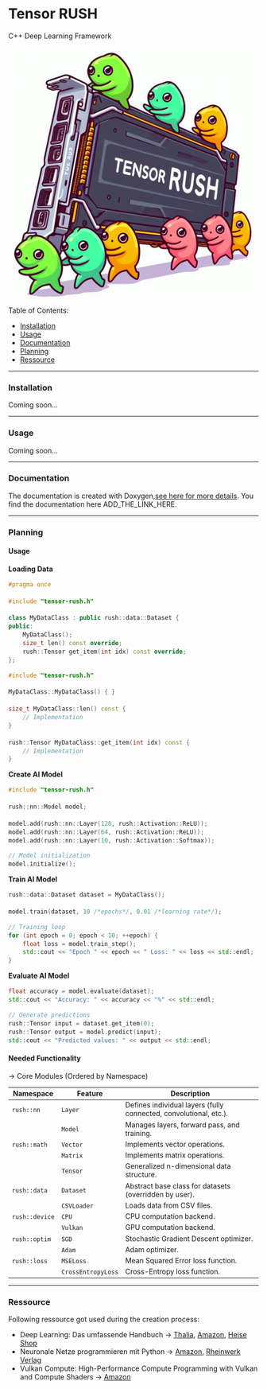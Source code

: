 # Tensor RUSH

C++ Deep Learning Framework


<img src="./res/cover.png"></img>



Table of Contents:
- [Installation](#installation)
- [Usage](#usage)
- [Documentation](#documentation)
- [Planning](#planning)
- [Ressource](#ressource)






---
### Installation

Coming soon...






---
### Usage

Coming soon...






---
### Documentation

The documentation is created with Doxygen,[see here for more details](https://github.com/xXAI-botXx/Project-Helper/blob/main/guides/Doxygen.md). You find the documentation here ADD_THE_LINK_HERE.






---
### Planning



#### Usage 

**Loading Data**
```cpp
#pragma once

#include "tensor-rush.h"

class MyDataClass : public rush::data::Dataset { 
public:
    MyDataClass();
    size_t len() const override;
    rush::Tensor get_item(int idx) const override;
};
```

```cpp
#include "tensor-rush.h"

MyDataClass::MyDataClass() { }

size_t MyDataClass::len() const {
    // Implementation
}

rush::Tensor MyDataClass::get_item(int idx) const {
    // Implementation
}
```

**Create AI Model**
```cpp
#include "tensor-rush.h"

rush::nn::Model model;

model.add(rush::nn::Layer(128, rush::Activation::ReLU));
model.add(rush::nn::Layer(64, rush::Activation::ReLU));
model.add(rush::nn::Layer(10, rush::Activation::Softmax));
```

```cpp
// Model initialization
model.initialize();
```

**Train AI Model**
```cpp
rush::data::Dataset dataset = MyDataClass();

model.train(dataset, 10 /*epochs*/, 0.01 /*learning rate*/);
```

```cpp
// Training loop
for (int epoch = 0; epoch < 10; ++epoch) {
    float loss = model.train_step();
    std::cout << "Epoch " << epoch << " Loss: " << loss << std::endl;
}
```

**Evaluate AI Model**
```cpp
float accuracy = model.evaluate(dataset);
std::cout << "Accuracy: " << accuracy << "%" << std::endl;
```

```cpp
// Generate predictions
rush::Tensor input = dataset.get_item(0);
rush::Tensor output = model.predict(input);
std::cout << "Predicted values: " << output << std::endl;
```


#### Needed Functionality

-> Core Modules (Ordered by Namespace)

| **Namespace** | **Feature** | **Description** |
|--------------|------------|----------------|
| `rush::nn`   | `Layer` | Defines individual layers (fully connected, convolutional, etc.). |
|              | `Model` | Manages layers, forward pass, and training. |
| `rush::math` | `Vector` | Implements vector operations. |
|              | `Matrix` | Implements matrix operations. |
|              | `Tensor` | Generalized n-dimensional data structure. |
| `rush::data` | `Dataset` | Abstract base class for datasets (overridden by user). |
|              | `CSVLoader` | Loads data from CSV files. |
| `rush::device` | `CPU` | CPU computation backend. |
|               | `Vulkan` | GPU computation backend. |
| `rush::optim` | `SGD` | Stochastic Gradient Descent optimizer. |
|              | `Adam` | Adam optimizer. |
| `rush::loss` | `MSELoss` | Mean Squared Error loss function. |
|              | `CrossEntropyLoss` | Cross-Entropy loss function. |






---
### Ressource

Following ressource got used during the creation process:
- Deep Learning: Das umfassende Handbuch -> [Thalia](https://www.thalia.de/shop/home/artikeldetails/A1053281203), [Amazon](https://www.amazon.de/Deep-Learning-umfassende-Handbuch-Forschungsans%C3%A4tze/dp/3958457002/ref=sr_1_1), [Heise Shop](https://shop.heise.de/deep-learning-das-umfassende-handbuch)
- Neuronale Netze programmieren mit Python -> [Amazon](https://www.amazon.de/Neuronale-Netze-programmieren-Python-Python-Crashkurs/dp/3367102547/ref=sr_1_1), [Rheinwerk Verlag](https://www.rheinwerk-verlag.de/neuronale-netze-programmieren-mit-python/)
- Vulkan Compute: High-Performance Compute Programming with Vulkan and Compute Shaders -> [Amazon](https://www.amazon.de/Vulkan-Compute-High-Performance-Programming-Shaders/dp/B0DLTCL3W8)







